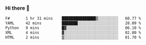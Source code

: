 ### Hi there 👋

<!--
**gustavkrist/gustavkrist** is a ✨ _special_ ✨ repository because its `README.md` (this file) appears on your GitHub profile.

Here are some ideas to get you started:

- 🔭 I’m currently working on ...
- 🌱 I’m currently learning ...
- 👯 I’m looking to collaborate on ...
- 🤔 I’m looking for help with ...
- 💬 Ask me about ...
- 📫 How to reach me: ...
- 😄 Pronouns: ...
- ⚡ Fun fact: ...
-->

<!--START_SECTION:waka-->

```txt
F#       1 hr 31 mins    ███████████████▒░░░░░░░░░   60.77 %
YAML     42 mins         ███████░░░░░░░░░░░░░░░░░░   28.09 %
Python   9 mins          █▓░░░░░░░░░░░░░░░░░░░░░░░   06.10 %
XML      4 mins          ▓░░░░░░░░░░░░░░░░░░░░░░░░   02.80 %
HTML     2 mins          ▒░░░░░░░░░░░░░░░░░░░░░░░░   01.70 %
```

<!--END_SECTION:waka-->
